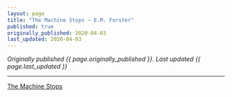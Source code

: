 ```yaml
---
layout: page
title: "The Machine Stops — E.M. Forster"
published: true
originally_published: 2020-04-03
last_updated: 2020-04-03
---
```


*Originally published {{ page.originally_published }}. Last updated {{ page.last_updated }}*

-----------

[The Machine Stops](https://www.goodreads.com/book/show/4711854-the-machine-stops)